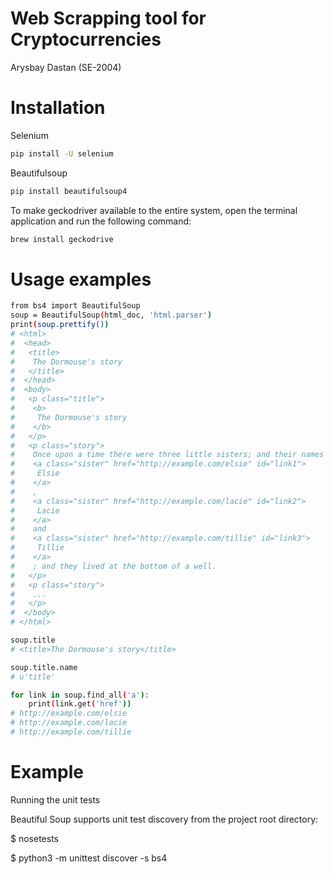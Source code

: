 # Web Scrapping tool for Cryptocurrencies
Arysbay Dastan (SE-2004)

# Installation
Selenium
```bash
pip install -U selenium
```

Beautifulsoup
```bash
pip install beautifulsoup4
```

To make geckodriver available to the entire system, open the terminal application and run the following command:
```bash
brew install geckodrive
```

# Usage examples

```bash
from bs4 import BeautifulSoup
soup = BeautifulSoup(html_doc, 'html.parser')
print(soup.prettify())
# <html>
#  <head>
#   <title>
#    The Dormouse's story
#   </title>
#  </head>
#  <body>
#   <p class="title">
#    <b>
#     The Dormouse's story
#    </b>
#   </p>
#   <p class="story">
#    Once upon a time there were three little sisters; and their names were
#    <a class="sister" href="http://example.com/elsie" id="link1">
#     Elsie
#    </a>
#    ,
#    <a class="sister" href="http://example.com/lacie" id="link2">
#     Lacie
#    </a>
#    and
#    <a class="sister" href="http://example.com/tillie" id="link3">
#     Tillie
#    </a>
#    ; and they lived at the bottom of a well.
#   </p>
#   <p class="story">
#    ...
#   </p>
#  </body>
# </html>

soup.title
# <title>The Dormouse's story</title>

soup.title.name
# u'title'

for link in soup.find_all('a'):
    print(link.get('href'))
# http://example.com/elsie
# http://example.com/lacie
# http://example.com/tillie
```
# Example












Running the unit tests

Beautiful Soup supports unit test discovery from the project root directory:

$ nosetests

$ python3 -m unittest discover -s bs4



